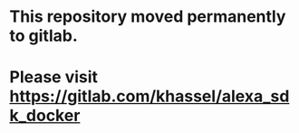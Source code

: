 # This repository moved permanently to gitlab.
# Please visit https://gitlab.com/khassel/alexa_sdk_docker
